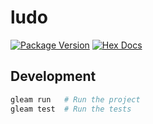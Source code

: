 # ludo

[![Package Version](https://img.shields.io/hexpm/v/ludo)](https://hex.pm/packages/ludo)
[![Hex Docs](https://img.shields.io/badge/hex-docs-ffaff3)](https://hexdocs.pm/ludo/)

## Development

```sh
gleam run   # Run the project
gleam test  # Run the tests
```
